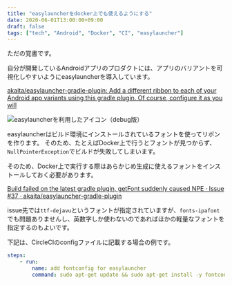 ```yaml
---
title: "easylauncherをdocker上でも使えるようにする"
date: 2020-06-01T13:00:00+09:00
draft: false
tags: ["tech", "Android", "Docker", "CI", "easylauncher"]
---
```


ただの覚書です。

自分が開発しているAndroidアプリのプロダクトには、アプリのバリアントを可視化しやすいようにeasylauncherを導入しています。

[akaita/easylauncher\-gradle\-plugin: Add a different ribbon to each of your Android app variants using this gradle plugin\. Of course, configure it as you will](https://github.com/akaita/easylauncher-gradle-plugin)

![easylauncherを利用したアイコン（debug版）](/note/image/easy_launcher_use_docker/generate_easy_launcher.png)

easylauncherはビルド環境にインストールされているフォントを使ってリボンを作ります。
そのため、たとえばDocker上で行うとフォントが見つからず、`NullPointerException`でビルドが失敗してしまいます。

そのため、Docker上で実行する際はあらかじめ生成に使えるフォントをインストールしておく必要があります。

[Build failed on the latest gradle plugin, getFont suddenly caused NPE · Issue \#37 · akaita/easylauncher\-gradle\-plugin](https://github.com/akaita/easylauncher-gradle-plugin/issues/37)

issue先では`ttf-dejavu`というフォントが指定されていますが、`fonts-ipafont`でも問題ありませんし、英数字しか使わないのであればほかの軽量なフォントを指定するのもよいです。

下記は、CircleCIのconfigファイルに記載する場合の例です。

```yml
steps:
    - run:
        name: add fontconfig for easylauncher
        command: sudo apt-get update && sudo apt-get install -y fontconfig fonts-ipafont
```


